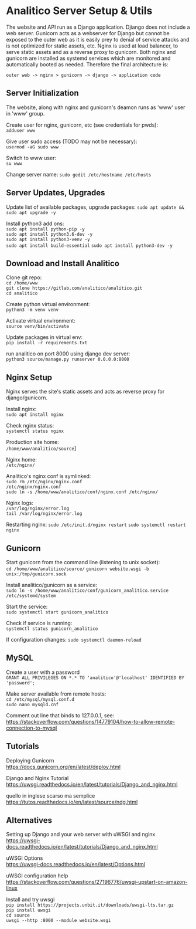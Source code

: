 
# Analitico Server Setup & Utils

The website and API run as a Django application. Djiango does not include a web server. Gunicorn acts as a webserver for Django but cannot be exposed to the outer web as it is easily prey to denial of service attacks and is not optimized for static assets, etc. Nginx is used at load balancer, to serve static assets and as a reverse proxy to gunicorn. Both nginx and gunicorn are installed as systemd services which are monitored and automatically booted as needed. Therefore the final architecture is:   

`outer web -> nginx > gunicorn -> django -> application code`


## Server Initialization

The website, along with nginx and gunicorn's deamon runs as 'www' user in 'www' group.

Create user for nginx, gunicorn, etc (see credentials for pwds):   
`adduser www`

Give user sudo access (TODO may not be necessary):  
`usermod -aG sudo www`

Switch to www user:   
`su www`

Change server name:
`sudo gedit /etc/hostname /etc/hosts`

## Server Updates, Upgrades

Update list of available packages, upgrade packages:
`sudo apt update && sudo apt upgrade -y`

Install python3 add ons:  
`sudo apt install python-pip -y`   
`sudo apt install python3.6-dev -y`   
`sudo apt install python3-venv -y`   
`sudo apt install build-essential`
`sudo apt install python3-dev -y`   


## Download and Install Analitico

Clone git repo:   
`cd /home/www`  
`git clone https://gitlab.com/analitico/analitico.git`  
`cd analitico`  

Create python virtual environment:   
`python3 -m venv venv`  

Activate virtual environment:   
`source venv/bin/activate`  

Update packages in virtual env:  
`pip install -r requirements.txt`  

run analitico on port 8000 using django dev server:  
`python3 source/manage.py runserver 0.0.0.0:8000`  


## Nginx Setup

Nginx serves the site's static assets and acts as reverse proxy for django/gunicorn.

Install nginx:   
`sudo apt install nginx`    

Check nginx status:   
`systemctl status nginx`   

Production site home:  
`/home/www/analitico/source`]

Nginx home:  
`/etc/nginx/`

Analitico's nginx conf is symlinked:  
`sudo rm /etc/nginx/nginx.conf`  
`/etc/nginx/nginx.conf`  
`sudo ln -s /home/www/analitico/conf/nginx.conf /etc/nginx/`  

Nginx logs:  
`/var/log/nginx/error.log`  
`tail /var/log/nginx/error.log`

Restarting nginx:
`sudo /etc/init.d/nginx restart`
`sudo systemctl restart nginx`

## Gunicorn

Start gunicorn from the command line (listening to unix socket):  
`cd /home/www/analitico/source/`
`gunicorn website.wsgi -b unix:/tmp/gunicorn.sock`

Install analitico/gunicorn as a service:  
`sudo ln -s /home/www/analitico/conf/gunicorn_analitico.service /etc/systemd/system`  

Start the service:  
`sudo systemctl start gunicorn_analitico`  
 
Check if service is running:  
`systemctl status gunicorn_analitico`  

If configuration changes:
`sudo systemctl daemon-reload`


## MySQL

Create a user with a password  
`GRANT ALL PRIVILEGES ON *.* TO 'analitico'@'localhost' IDENTIFIED BY 'password';`

Make server available from remote hosts:   
`cd /etc/mysql/mysql.conf.d`  
`sudo nano mysqld.cnf`  

Comment out line that binds to 127.0.0.1, see:    
https://stackoverflow.com/questions/14779104/how-to-allow-remote-connection-to-mysql


## Tutorials

Deploying Gunicorn   
https://docs.gunicorn.org/en/latest/deploy.html   

Django and Nginx Tutorial   
https://uwsgi.readthedocs.io/en/latest/tutorials/Django_and_nginx.html

quello in inglese scarso ma semplice
https://tutos.readthedocs.io/en/latest/source/ndg.html

## Alternatives

Setting up Django and your web server with uWSGI and nginx   
https://uwsgi-docs.readthedocs.io/en/latest/tutorials/Django_and_nginx.html

uWSGI Options  
https://uwsgi-docs.readthedocs.io/en/latest/Options.html  

uWSGI configuration help  
https://stackoverflow.com/questions/27196776/uwsgi-upstart-on-amazon-linux  

Install and try uwsgi  
`pip install https://projects.unbit.it/downloads/uwsgi-lts.tar.gz`  
`pip install uwsgi`  
`cd source`  
`uwsgi --http :8000 --module website.wsgi`  
